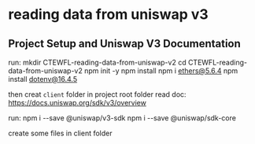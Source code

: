 # reading data from uniswap v3

## Project Setup and Uniswap V3 Documentation

run:
mkdir CTEWFL-reading-data-from-uniswap-v2
cd CTEWFL-reading-data-from-uniswap-v2
npm init -y
npm install
npm i ethers@5.6.4
npm install dotenv@16.4.5

then creat `client` folder in project root folder
read doc: https://docs.uniswap.org/sdk/v3/overview

run:
npm i --save @uniswap/v3-sdk
npm i --save @uniswap/sdk-core

create some files in client folder

##
